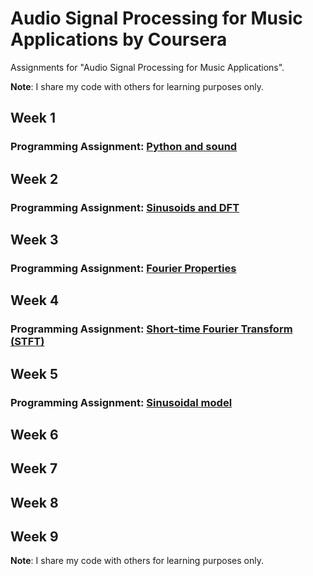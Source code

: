 # Audio Signal Processing for Music Applications by Coursera
Assignments for "Audio Signal Processing for Music Applications".

**Note**: I share my code with others for learning purposes only.

## Week 1
### Programming Assignment: [Python and sound](https://github.com/pvardanis/audio-signal-processing-for-music-applications/tree/master/A1)

## Week 2
### Programming Assignment: [Sinusoids and DFT](https://github.com/pvardanis/audio-signal-processing-for-music-applications/tree/master/A2)

## Week 3
### Programming Assignment: [Fourier Properties](https://github.com/pvardanis/audio-signal-processing-for-music-applications/tree/master/A3)

## Week 4
### Programming Assignment: [Short-time Fourier Transform (STFT)](https://github.com/pvardanis/audio-signal-processing-for-music-applications/tree/master/A4)

## Week 5
### Programming Assignment: [Sinusoidal model](https://github.com/pvardanis/audio-signal-processing-for-music-applications/tree/master/A5)

## Week 6

## Week 7

## Week 8

## Week 9

**Note**: I share my code with others for learning purposes only.
